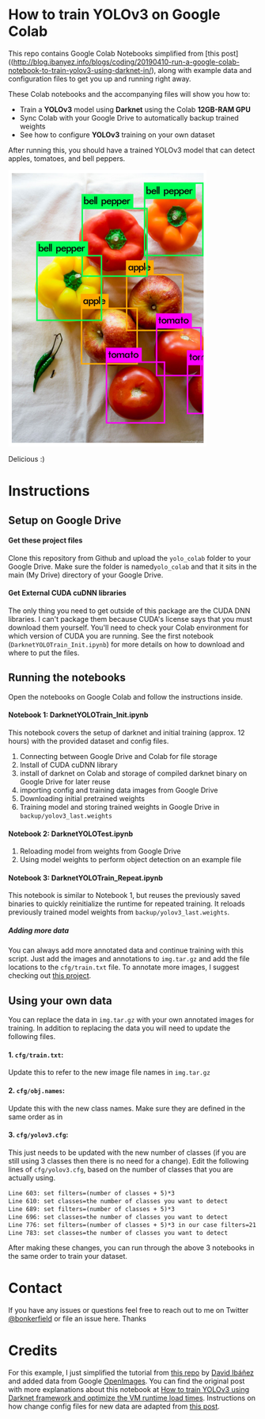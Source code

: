 # How to train YOLOv3 on Google Colab

This repo contains Google Colab Notebooks simplified from [this post]((http://blog.ibanyez.info/blogs/coding/20190410-run-a-google-colab-notebook-to-train-yolov3-using-darknet-in/), along with example data and configuration files to get you up and running right away.

These Colab notebooks and the accompanying files will show you how to:

* Train a **YOLOv3** model using **Darknet** using the Colab **12GB-RAM GPU**
* Sync Colab with your Google Drive to automatically backup trained weights
* See how to configure **YOLOv3** training on your own dataset

After running this, you should have a trained YOLOv3 model that can detect apples, tomatoes, and bell peppers.

![Successful Object Detection](results_success.png)

Delicious :)

# Instructions

## Setup on Google Drive

#### Get these project files

Clone this repository from Github and upload the `yolo_colab` folder to your Google Drive. Make sure the folder is named`yolo_colab` and that it sits in the main (My Drive) directory of your Google Drive.

#### Get External CUDA cuDNN libraries

The only thing you need to get outside of this package are the CUDA DNN libraries.  I can't package them because CUDA's license says that you must download them yourself.  You'll need to check your Colab environment for which version of CUDA you are running.  See the first notebook (`DarknetYOLOTrain_Init.ipynb`) for more details on how to download and where to put the files.


## Running the notebooks

Open the notebooks on Google Colab and follow the instructions inside.

#### Notebook 1: DarknetYOLOTrain_Init.ipynb

This notebook covers the setup of darknet and initial training (approx. 12 hours) with the provided dataset and config files.

1. Connecting between Google Drive and Colab for file storage
2. Install of CUDA cuDNN library
3. install of darknet on Colab and storage of compiled darknet binary on Google Drive for later reuse
4. importing config and training data images from Google Drive
5. Downloading initial pretrained weights
6. Training model and storing trained weights in Google Drive in `backup/yolov3_last.weights`

#### Notebook 2: DarknetYOLOTest.ipynb

1. Reloading model from weights from Google Drive
2. Using model weights to perform object detection on an example file


#### Notebook 3: DarknetYOLOTrain_Repeat.ipynb

This notebook is similar to Notebook 1, but reuses the previously saved binaries to quickly reinitialize the runtime for repeated training.  It reloads previously trained model weights from `backup/yolov3_last.weights`.

##### Adding more data

You can always add more annotated data and continue training with this script. Just add the images and annotations to `img.tar.gz` and add the file locations to the `cfg/train.txt` file.  To annotate more images, I suggest checking out [this project](https://github.com/miki998/YoloV3_Annotation_Tool).

## Using your own data

You can replace the data in `img.tar.gz` with your own annotated images for training. In addition to replacing the data you will need to update the following files.

#### 1. `cfg/train.txt`:
Update this to refer to the new image file names in `img.tar.gz`
#### 2. `cfg/obj.names`:
Update this with the new class names. Make sure they are defined in the same order as in
#### 3. `cfg/yolov3.cfg`:
This just needs to be updated with the new number of classes (if you are still using 3 classes then there is no need for a change).  Edit the following lines of `cfg/yolov3.cfg`, based on the number of classes that you are actually using.

```
Line 603: set filters=(number of classes + 5)*3
Line 610: set classes=the number of classes you want to detect
Line 689: set filters=(number of classes + 5)*3
Line 696: set classes=the number of classes you want to detect
Line 776: set filters=(number of classes + 5)*3 in our case filters=21
Line 783: set classes=the number of classes you want to detect
```

After making these changes, you can run through the above 3 notebooks in the same order to train your dataset.

# Contact

If you have any issues or questions feel free to reach out to me on Twitter [@bonkerfield](https://twitter.com/bonkerfield) or file an issue here. Thanks

# Credits

For this example, I just simplified the tutorial from [this repo](https://github.com/kriyeng/yolo-on-colab-notebook) by [David Ibáñez](https://github.com/kriyeng) and added data from Google [OpenImages](https://storage.googleapis.com/openimages/web/index.html). You can find the original post with more explanations about this notebook at [How to train YOLOv3 using Darknet framework and optimize the VM runtime load times](http://blog.ibanyez.info/blogs/coding/20190410-run-a-google-colab-notebook-to-train-yolov3-using-darknet-in/). Instructions on how change config files for new data are adapted from [this post](https://medium.com/@manivannan_data/how-to-train-yolov3-to-detect-custom-objects-ccbcafeb13d2).
